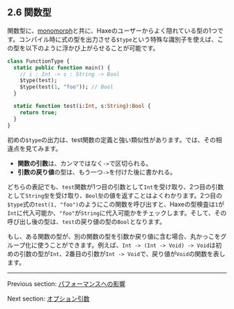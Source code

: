 ## 2.6 関数型

関数型に、[monomorph](types-monomorph.md)と共に、Haxeのユーザーからよく隠れている型の1つです。コンパイル時に式の型を出力させる`$type`という特殊な識別子を使えば、この型を以下のように浮かび上がらせることが可能です。

```haxe
class FunctionType {
  static public function main() {
    // i : Int -> s : String -> Bool
    $type(test);
    $type(test(1, "foo")); // Bool
  }

  static function test(i:Int, s:String):Bool {
    return true;
  }
}
```

初めの`$type`の出力は、test関数の定義と強い類似性があります。では、その相違点を見てみます。

* **関数の引数**は、カンマではなく`->`で区切られる。
* **引数の戻り値**の型は、もう一つ`->`を付けた後に書かれる。

どちらの表記でも、`test`関数が1つ目の引数として`Int`を受け取り、2つ目の引数として`String型`を受け取り、`Bool型`の値を返すことはよくわかります。2つ目の`$type`式の`test(1, "foo")`のようにこの関数を呼び出すと、Haxeの型検査は`1`が`Int`に代入可能か、`"foo"`が`String`に代入可能かをチェックします。そして、その呼び出し後の型は、`test`の戻り値の型の`Bool`となります。

もし、ある関数の型が、別の関数の型を引数か戻り値に含む場合、丸かっこをグループ化に使うことができます。例えば、`Int -> (Int -> Void) -> Void`は初めの引数の型が`Int`、2番目の引数が`Int -> Void`で、戻り値が`Void`の関数を表します。

---

Previous section: [パフォーマンスへの影響](types-structure-performance.md)

Next section: [オプション引数](types-function-optional-arguments.md)
